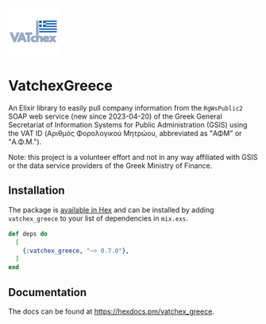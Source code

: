 <img src="./assets/logo.png" width="100" height="100">

# VatchexGreece

An Elixir library to easily pull company information from the `RgWsPublic2` SOAP web service (new since 2023-04-20) of the Greek General Secretariat of Information Systems for Public Administration (GSIS) using the VAT ID (Αριθμός Φορολογικού Μητρώου, abbreviated as "ΑΦΜ" or "Α.Φ.Μ.").

Note: this project is a volunteer effort and not in any way affiliated with GSIS or the data service providers of the Greek Ministry of Finance.

## Installation

The package is [available in Hex](https://hex.pm/packages/vatchex_greece) and can be installed
by adding `vatchex_greece` to your list of dependencies in `mix.exs`. 


```elixir
def deps do
  [
    {:vatchex_greece, "~> 0.7.0"},
  ]
end
```

## Documentation

The docs can be found at <https://hexdocs.pm/vatchex_greece>.
